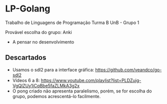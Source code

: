 # LP-Golang
Trabalho de Linguagens de Programação Turma B UnB - Grupo 1

Provável escolha do grupo: Anki
- A pensar no desenvolvimento

## Descartados
- Usamos o sdl2 para a interface gráfica: https://github.com/veandco/go-sdl2
- Vídeos 6 a 8: https://www.youtube.com/playlist?list=PLDZujg-VgQlZUy1iCqBbe5faZLMkA3g2x
- O pong criado não apresenta paralelismo, porém, se for escolha do grupo, podemos acrescentá-lo facilmente.

